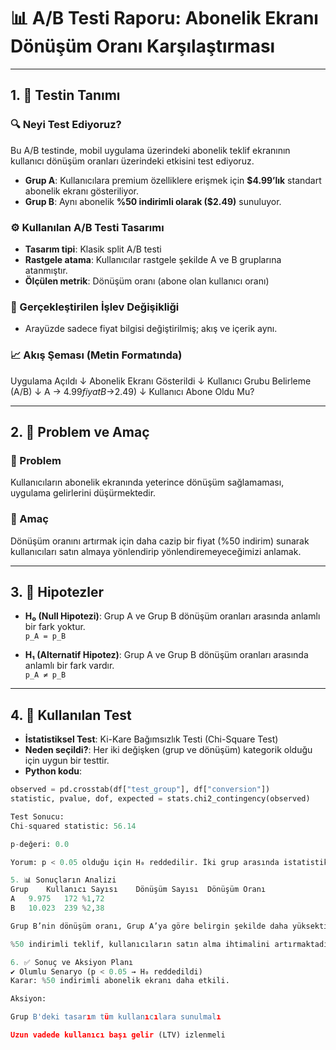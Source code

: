 # 📊 A/B Testi Raporu: Abonelik Ekranı Dönüşüm Oranı Karşılaştırması

---

## 1. 🎯 Testin Tanımı

### 🔍 Neyi Test Ediyoruz?
Bu A/B testinde, mobil uygulama üzerindeki abonelik teklif ekranının kullanıcı dönüşüm oranları üzerindeki etkisini test ediyoruz.

- **Grup A**: Kullanıcılara premium özelliklere erişmek için **$4.99’lık** standart abonelik ekranı gösteriliyor.
- **Grup B**: Aynı abonelik **%50 indirimli olarak ($2.49)** sunuluyor.

### ⚙️ Kullanılan A/B Testi Tasarımı
- **Tasarım tipi**: Klasik split A/B testi
- **Rastgele atama**: Kullanıcılar rastgele şekilde A ve B gruplarına atanmıştır.
- **Ölçülen metrik**: Dönüşüm oranı (abone olan kullanıcı oranı)

### 🔄 Gerçekleştirilen İşlev Değişikliği
- Arayüzde sadece fiyat bilgisi değiştirilmiş; akış ve içerik aynı.

### 📈 Akış Şeması (Metin Formatında)

Uygulama Açıldı
↓
Abonelik Ekranı Gösterildi
↓
Kullanıcı Grubu Belirleme (A/B)
↓
A → $4.99 fiyat
B → %50 indirim ($2.49)
↓
Kullanıcı Abone Oldu Mu?


---

## 2. 🧠 Problem ve Amaç

### 🤔 Problem
Kullanıcıların abonelik ekranında yeterince dönüşüm sağlamaması, uygulama gelirlerini düşürmektedir.

### 🎯 Amaç
Dönüşüm oranını artırmak için daha cazip bir fiyat (%50 indirim) sunarak kullanıcıları satın almaya yönlendirip yönlendiremeyeceğimizi anlamak.

---

## 3. 🔬 Hipotezler

- **H₀ (Null Hipotezi)**: Grup A ve Grup B dönüşüm oranları arasında anlamlı bir fark yoktur.  
  `p_A = p_B`

- **H₁ (Alternatif Hipotez)**: Grup A ve Grup B dönüşüm oranları arasında anlamlı bir fark vardır.  
  `p_A ≠ p_B`

---

## 4. 🧪 Kullanılan Test

- **İstatistiksel Test**: Ki-Kare Bağımsızlık Testi (Chi-Square Test)
- **Neden seçildi?**: Her iki değişken (grup ve dönüşüm) kategorik olduğu için uygun bir testtir.
- **Python kodu**:
```python
observed = pd.crosstab(df["test_group"], df["conversion"])
statistic, pvalue, dof, expected = stats.chi2_contingency(observed)

Test Sonucu:
Chi-squared statistic: 56.14

p-değeri: 0.0

Yorum: p < 0.05 olduğu için H₀ reddedilir. İki grup arasında istatistiksel olarak anlamlı bir fark vardır.

5. 📊 Sonuçların Analizi
Grup	Kullanıcı Sayısı	Dönüşüm Sayısı	Dönüşüm Oranı
A	9.975	172	%1,72
B	10.023	239	%2,38

Grup B’nin dönüşüm oranı, Grup A’ya göre belirgin şekilde daha yüksektir.

%50 indirimli teklif, kullanıcıların satın alma ihtimalini artırmaktadır.

6. ✅ Sonuç ve Aksiyon Planı
✔️ Olumlu Senaryo (p < 0.05 → H₀ reddedildi)
Karar: %50 indirimli abonelik ekranı daha etkili.

Aksiyon:

Grup B'deki tasarım tüm kullanıcılara sunulmalı

Uzun vadede kullanıcı başı gelir (LTV) izlenmeli

